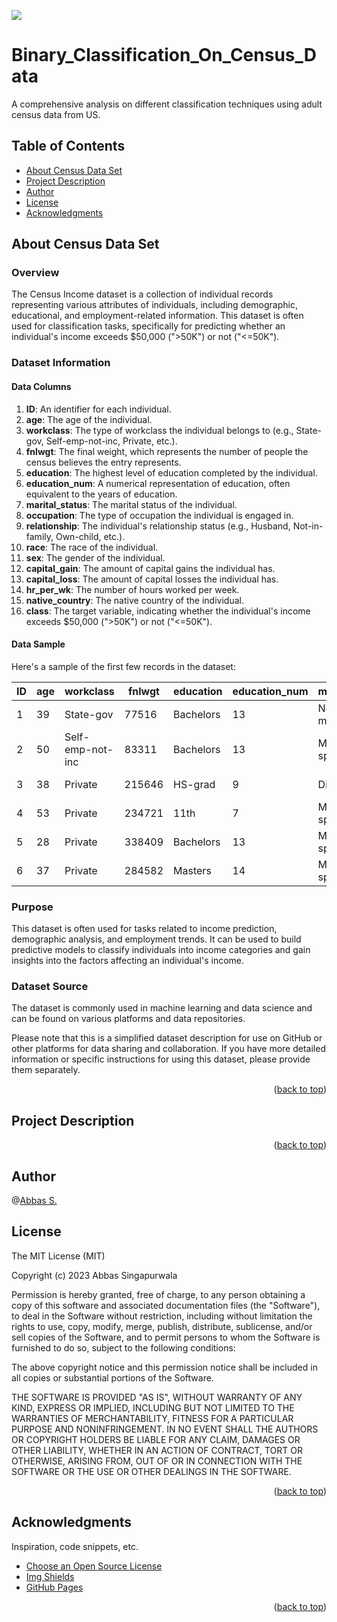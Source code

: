 <a name="readme-top"></a>

<a href="https://linkedin.com/in/abbas-singapurwala">
<img src="https://img.shields.io/badge/LinkedIn-blue?style=flat&logo=linkedin&labelColor=blue">
</a>

# Binary_Classification_On_Census_Data
A comprehensive analysis on different classification techniques using adult census data from US. 

## Table of Contents
- [About Census Data Set](#about-census-data-set)
- [Project Description](#project-description)
- [Author](#author)
- [License](#license)
- [Acknowledgments](#acknowledgments)

## About Census Data Set
### Overview
The Census Income dataset is a collection of individual records representing various attributes of individuals, including demographic, educational, and employment-related information. This dataset is often used for classification tasks, specifically for predicting whether an individual's income exceeds $50,000 (">50K") or not ("<=50K").

### Dataset Information

#### Data Columns

1. **ID**: An identifier for each individual.
2. **age**: The age of the individual.
3. **workclass**: The type of workclass the individual belongs to (e.g., State-gov, Self-emp-not-inc, Private, etc.).
4. **fnlwgt**: The final weight, which represents the number of people the census believes the entry represents.
5. **education**: The highest level of education completed by the individual.
6. **education_num**: A numerical representation of education, often equivalent to the years of education.
7. **marital_status**: The marital status of the individual.
8. **occupation**: The type of occupation the individual is engaged in.
9. **relationship**: The individual's relationship status (e.g., Husband, Not-in-family, Own-child, etc.).
10. **race**: The race of the individual.
11. **sex**: The gender of the individual.
12. **capital_gain**: The amount of capital gains the individual has.
13. **capital_loss**: The amount of capital losses the individual has.
14. **hr_per_wk**: The number of hours worked per week.
15. **native_country**: The native country of the individual.
16. **class**: The target variable, indicating whether the individual's income exceeds $50,000 (">50K") or not ("<=50K").

#### Data Sample
Here's a sample of the first few records in the dataset:

| ID | age | workclass          | fnlwgt | education    | education_num | marital_status       | occupation         | relationship   | race   | sex   | capital_gain | capital_loss | hr_per_wk | native_country | class |
|----|-----|--------------------|--------|--------------|---------------|----------------------|--------------------|----------------|--------|-------|--------------|--------------|-----------|----------------|-------|
| 1  | 39  | State-gov          | 77516  | Bachelors    | 13            | Never-married        | Adm-clerical        | Not-in-family  | White  | Male  | 2174         | 0            | 40        | United-States  | <=50K |
| 2  | 50  | Self-emp-not-inc   | 83311  | Bachelors    | 13            | Married-civ-spouse  | Exec-managerial    | Husband        | White  | Male  | 0            | 0            | 13        | United-States  | <=50K |
| 3  | 38  | Private            | 215646 | HS-grad      | 9             | Divorced             | Handlers-cleaners  | Not-in-family  | White  | Male  | 0            | 0            | 40        | United-States  | <=50K |
| 4  | 53  | Private            | 234721 | 11th         | 7             | Married-civ-spouse  | Handlers-cleaners  | Husband        | Black  | Male  | 0            | 0            | 40        | United-States  | <=50K |
| 5  | 28  | Private            | 338409 | Bachelors    | 13            | Married-civ-spouse  | Prof-specialty     | Wife           | Black  | Female | 0            | 0            | 40        | Cuba           | <=50K |
| 6  | 37  | Private            | 284582 | Masters      | 14            | Married-civ-spouse  | Exec-managerial    | Wife           | White  | Female | 0            | 0            | 40        | United-States  | <=50K |


### Purpose
This dataset is often used for tasks related to income prediction, demographic analysis, and employment trends. It can be used to build predictive models to classify individuals into income categories and gain insights into the factors affecting an individual's income.

### Dataset Source
The dataset is commonly used in machine learning and data science and can be found on various platforms and data repositories.

Please note that this is a simplified dataset description for use on GitHub or other platforms for data sharing and collaboration. If you have more detailed information or specific instructions for using this dataset, please provide them separately.


<p align="right">(<a href="#readme-top">back to top</a>)</p>

## Project Description

<p align="right">(<a href="#readme-top">back to top</a>)</p>


## Author
 @[Abbas S.](https://github.com/clkride)

## License
The MIT License (MIT)

Copyright (c) 2023 Abbas Singapurwala

Permission is hereby granted, free of charge, to any person obtaining
a copy of this software and associated documentation files (the
"Software"), to deal in the Software without restriction, including
without limitation the rights to use, copy, modify, merge, publish,
distribute, sublicense, and/or sell copies of the Software, and to
permit persons to whom the Software is furnished to do so, subject to
the following conditions:

The above copyright notice and this permission notice shall be
included in all copies or substantial portions of the Software.

THE SOFTWARE IS PROVIDED "AS IS", WITHOUT WARRANTY OF ANY KIND,
EXPRESS OR IMPLIED, INCLUDING BUT NOT LIMITED TO THE WARRANTIES OF
MERCHANTABILITY, FITNESS FOR A PARTICULAR PURPOSE AND
NONINFRINGEMENT. IN NO EVENT SHALL THE AUTHORS OR COPYRIGHT HOLDERS BE
LIABLE FOR ANY CLAIM, DAMAGES OR OTHER LIABILITY, WHETHER IN AN ACTION
OF CONTRACT, TORT OR OTHERWISE, ARISING FROM, OUT OF OR IN CONNECTION
WITH THE SOFTWARE OR THE USE OR OTHER DEALINGS IN THE SOFTWARE.

<p align="right">(<a href="#readme-top">back to top</a>)</p>

## Acknowledgments
Inspiration, code snippets, etc.
* [Choose an Open Source License](https://choosealicense.com)
* [Img Shields](https://shields.io)
* [GitHub Pages](https://pages.github.com)
<p align="right">(<a href="#readme-top">back to top</a>)</p>

